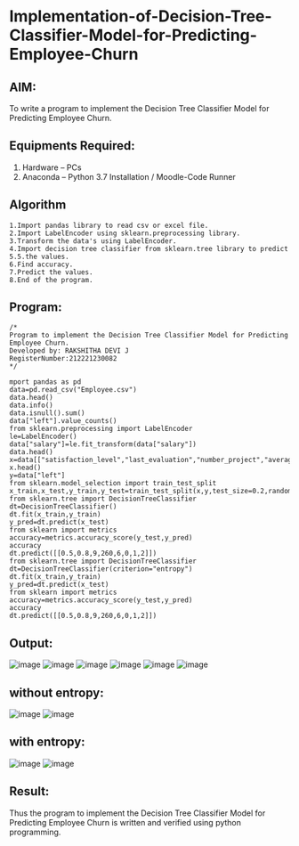 # Implementation-of-Decision-Tree-Classifier-Model-for-Predicting-Employee-Churn

## AIM:
To write a program to implement the Decision Tree Classifier Model for Predicting Employee Churn.

## Equipments Required:
1. Hardware – PCs
2. Anaconda – Python 3.7 Installation / Moodle-Code Runner

## Algorithm
```
1.Import pandas library to read csv or excel file.
2.Import LabelEncoder using sklearn.preprocessing library.
3.Transform the data's using LabelEncoder.
4.Import decision tree classifier from sklearn.tree library to predict 5.5.the values.
6.Find accuracy.
7.Predict the values.
8.End of the program.
```

## Program:
```
/*
Program to implement the Decision Tree Classifier Model for Predicting Employee Churn.
Developed by: RAKSHITHA DEVI J
RegisterNumber:212221230082 
*/
```
```
mport pandas as pd
data=pd.read_csv("Employee.csv")
data.head()
data.info()
data.isnull().sum()
data["left"].value_counts()
from sklearn.preprocessing import LabelEncoder
le=LabelEncoder()
data["salary"]=le.fit_transform(data["salary"])
data.head()
x=data[["satisfaction_level","last_evaluation","number_project","average_montly_hours","time_spend_company","Work_accident","promotion_last_5years","salary"]]
x.head()
y=data["left"]
from sklearn.model_selection import train_test_split
x_train,x_test,y_train,y_test=train_test_split(x,y,test_size=0.2,random_state=100)
from sklearn.tree import DecisionTreeClassifier
dt=DecisionTreeClassifier()
dt.fit(x_train,y_train)
y_pred=dt.predict(x_test)
from sklearn import metrics
accuracy=metrics.accuracy_score(y_test,y_pred)
accuracy
dt.predict([[0.5,0.8,9,260,6,0,1,2]])
from sklearn.tree import DecisionTreeClassifier
dt=DecisionTreeClassifier(criterion="entropy")
dt.fit(x_train,y_train)
y_pred=dt.predict(x_test)
from sklearn import metrics
accuracy=metrics.accuracy_score(y_test,y_pred)
accuracy
dt.predict([[0.5,0.8,9,260,6,0,1,2]])
```

## Output:
![image](https://user-images.githubusercontent.com/94165326/169459552-bbc60e5c-d87a-414c-a593-86c1850f89eb.png)
![image](https://user-images.githubusercontent.com/94165326/169459583-388dfdb9-d8d1-4747-bde5-8d3949ea295b.png)
![image](https://user-images.githubusercontent.com/94165326/169459624-e3836335-c5aa-4a72-806e-9998d75f9ecf.png)
![image](https://user-images.githubusercontent.com/94165326/169459675-1446d4c9-8806-4948-8860-a1117c9257e9.png)
![image](https://user-images.githubusercontent.com/94165326/169459730-f3293925-067c-4822-bd75-fed5d5f410ce.png)
![image](https://user-images.githubusercontent.com/94165326/169459769-412c0b30-0231-4738-880e-f9a4170c22cd.png)
## without entropy:
![image](https://user-images.githubusercontent.com/94165326/169459806-ad106304-3ca3-4f64-b3b3-c3cb8846ac67.png)
![image](https://user-images.githubusercontent.com/94165326/169459841-1cc66fb5-190c-4187-8c4c-e866182da400.png)
## with entropy:
![image](https://user-images.githubusercontent.com/94165326/169459864-3054f489-a343-452d-8f40-8ef0858a2223.png)
![image](https://user-images.githubusercontent.com/94165326/169459903-e1a53aeb-d64e-4f4c-a7b2-aa82fa614476.png)






## Result:
Thus the program to implement the  Decision Tree Classifier Model for Predicting Employee Churn is written and verified using python programming.
